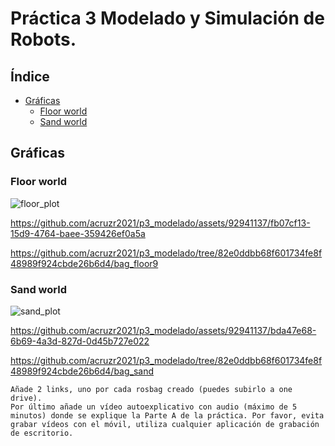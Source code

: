 # Práctica 3 Modelado y Simulación de Robots.

## Índice

- [Gráficas](#gráficas)
  - [Floor world](#floor-world)
  - [Sand world](#sand-world)
  

## Gráficas

### Floor world 

![floor_plot](https://github.com/acruzr2021/p3_modelado/assets/92941137/57eb5b50-a880-454c-8072-72e94e16a772)

https://github.com/acruzr2021/p3_modelado/assets/92941137/fb07cf13-15d9-4764-baee-359426ef0a5a

https://github.com/acruzr2021/p3_modelado/tree/82e0ddbb68f601734fe8f48989f924cbde26b6d4/bag_floor9

### Sand world

![sand_plot](https://github.com/acruzr2021/p3_modelado/assets/92941137/ee399306-158f-494f-864c-b731f05871a3)

https://github.com/acruzr2021/p3_modelado/assets/92941137/bda47e68-6b69-4a3d-827d-0d45b727e022

https://github.com/acruzr2021/p3_modelado/tree/82e0ddbb68f601734fe8f48989f924cbde26b6d4/bag_sand




    Añade 2 links, uno por cada rosbag creado (puedes subirlo a one drive).
    Por último añade un vídeo autoexplicativo con audio (máximo de 5 minutos) donde se explique la Parte A de la práctica. Por favor, evita grabar vídeos con el móvil, utiliza cualquier aplicación de grabación de escritorio.

